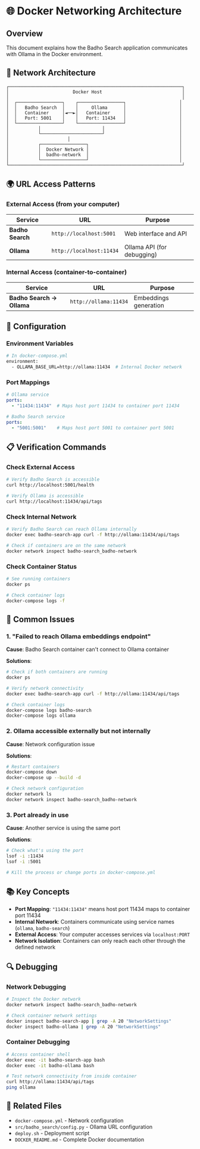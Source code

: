 # 🌐 Docker Networking Architecture

## Overview

This document explains how the Badho Search application communicates with Ollama in the Docker environment.

## 🔗 Network Architecture

```
┌─────────────────────────────────────────────────────────────────┐
│                        Docker Host                              │
│                                                                 │
│  ┌─────────────────┐    ┌─────────────────┐                    │
│  │   Badho Search  │    │     Ollama      │                    │
│  │   Container     │◄──►│   Container     │                    │
│  │   Port: 5001    │    │   Port: 11434   │                    │
│  └─────────────────┘    └─────────────────┘                    │
│           │                       │                            │
│           └───────────────────────┘                            │
│                      │                                         │
│           ┌─────────────────┐                                  │
│           │  Docker Network │                                  │
│           │  badho-network  │                                  │
│           └─────────────────┘                                  │
└─────────────────────────────────────────────────────────────────┘
```

## 🌍 URL Access Patterns

### **External Access (from your computer)**

| Service | URL | Purpose |
|---------|-----|---------|
| **Badho Search** | `http://localhost:5001` | Web interface and API |
| **Ollama** | `http://localhost:11434` | Ollama API (for debugging) |

### **Internal Access (container-to-container)**

| Service | URL | Purpose |
|---------|-----|---------|
| **Badho Search → Ollama** | `http://ollama:11434` | Embeddings generation |

## 🔧 Configuration

### **Environment Variables**

```bash
# In docker-compose.yml
environment:
  - OLLAMA_BASE_URL=http://ollama:11434  # Internal Docker network
```

### **Port Mappings**

```yaml
# Ollama service
ports:
  - "11434:11434"  # Maps host port 11434 to container port 11434

# Badho Search service  
ports:
  - "5001:5001"    # Maps host port 5001 to container port 5001
```

## 📋 Verification Commands

### **Check External Access**

```bash
# Verify Badho Search is accessible
curl http://localhost:5001/health

# Verify Ollama is accessible  
curl http://localhost:11434/api/tags
```

### **Check Internal Network**

```bash
# Verify Badho Search can reach Ollama internally
docker exec badho-search-app curl -f http://ollama:11434/api/tags

# Check if containers are on the same network
docker network inspect badho-search_badho-network
```

### **Check Container Status**

```bash
# See running containers
docker ps

# Check container logs
docker-compose logs -f
```

## 🚨 Common Issues

### **1. "Failed to reach Ollama embeddings endpoint"**

**Cause**: Badho Search container can't connect to Ollama container

**Solutions**:
```bash
# Check if both containers are running
docker ps

# Verify network connectivity
docker exec badho-search-app curl -f http://ollama:11434/api/tags

# Check container logs
docker-compose logs badho-search
docker-compose logs ollama
```

### **2. Ollama accessible externally but not internally**

**Cause**: Network configuration issue

**Solutions**:
```bash
# Restart containers
docker-compose down
docker-compose up --build -d

# Check network configuration
docker network ls
docker network inspect badho-search_badho-network
```

### **3. Port already in use**

**Cause**: Another service is using the same port

**Solutions**:
```bash
# Check what's using the port
lsof -i :11434
lsof -i :5001

# Kill the process or change ports in docker-compose.yml
```

## 📚 Key Concepts

- **Port Mapping**: `"11434:11434"` means host port 11434 maps to container port 11434
- **Internal Network**: Containers communicate using service names (`ollama`, `badho-search`)
- **External Access**: Your computer accesses services via `localhost:PORT`
- **Network Isolation**: Containers can only reach each other through the defined network

## 🔍 Debugging

### **Network Debugging**

```bash
# Inspect the Docker network
docker network inspect badho-search_badho-network

# Check container network settings
docker inspect badho-search-app | grep -A 20 "NetworkSettings"
docker inspect badho-ollama | grep -A 20 "NetworkSettings"
```

### **Container Debugging**

```bash
# Access container shell
docker exec -it badho-search-app bash
docker exec -it badho-ollama bash

# Test network connectivity from inside container
curl http://ollama:11434/api/tags
ping ollama
```

## 📖 Related Files

- `docker-compose.yml` - Network configuration
- `src/badho_search/config.py` - Ollama URL configuration
- `deploy.sh` - Deployment script
- `DOCKER_README.md` - Complete Docker documentation 
